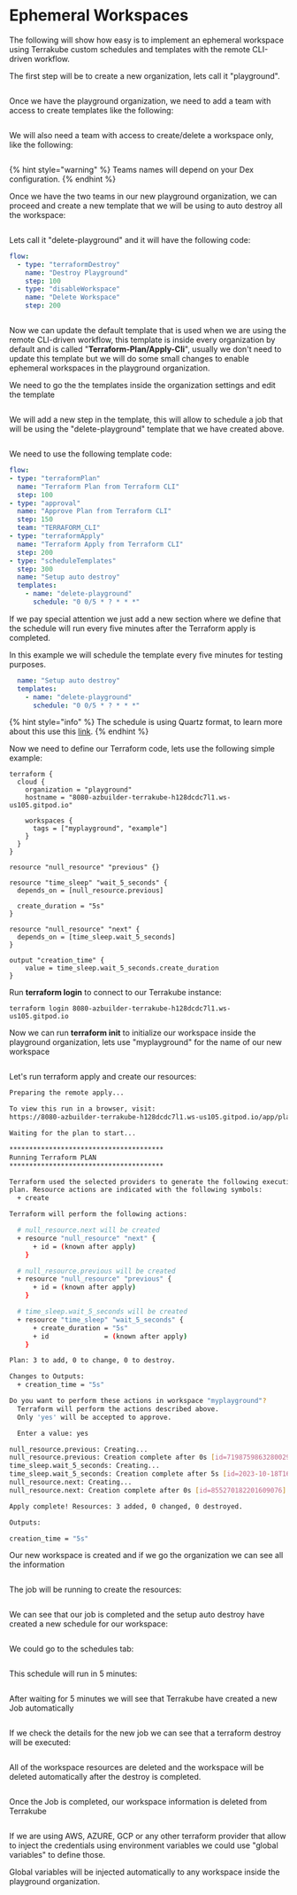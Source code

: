 # Ephemeral Workspaces

The following will show how easy is to implement an ephemeral workspace using Terrakube custom schedules and templates with the remote CLI-driven workflow.

The first step will be to create a new organization, lets call it "playground".

<figure><img src="../../.gitbook/assets/image (2) (1) (1) (1) (1) (1) (1) (1) (1).png" alt=""><figcaption></figcaption></figure>

Once we have the playground organization, we need to add a team with access to create templates like the following:

<figure><img src="../../.gitbook/assets/image (3) (1) (1) (1) (1) (1) (1) (1).png" alt=""><figcaption></figcaption></figure>

We will also need a team with access to create/delete a workspace only, like the following:

<figure><img src="../../.gitbook/assets/image (4) (1) (1) (1) (1) (1) (1).png" alt=""><figcaption></figcaption></figure>

{% hint style="warning" %}
Teams names will depend on your Dex configuration.
{% endhint %}

Once we have the two teams in our new playground organization, we can proceed and create a new template that we will be using to auto destroy all the workspace:

<figure><img src="../../.gitbook/assets/image (12) (1) (1).png" alt=""><figcaption></figcaption></figure>

Lets call it "delete-playground" and it will have the following code:

```yaml
flow:
  - type: "terraformDestroy"
    name: "Destroy Playground"
    step: 100
  - type: "disableWorkspace"
    name: "Delete Workspace"
    step: 200

```

<figure><img src="../../.gitbook/assets/image (13) (1) (1).png" alt=""><figcaption></figcaption></figure>

Now we can update the default template that is used when we are using the remote CLI-driven workflow, this template is inside every organization by default and is called "**Terraform-Plan/Apply-Cli**", usually we don't need to update this template but we will do some small changes to enable ephemeral workspaces in the playground organization.

We need to go the the templates inside the organization settings and edit the template

<figure><img src="../../.gitbook/assets/image (5) (1) (1) (1) (1) (1) (1).png" alt=""><figcaption></figcaption></figure>

We will add a new step in the template, this will allow to schedule a job that will be using the "delete-playground" template that we have created above.

<figure><img src="../../.gitbook/assets/image (7) (1) (1) (1) (1).png" alt=""><figcaption></figcaption></figure>

We need to use the following template code:

```yaml
flow:
- type: "terraformPlan"
  name: "Terraform Plan from Terraform CLI"
  step: 100
- type: "approval"
  name: "Approve Plan from Terraform CLI"
  step: 150
  team: "TERRAFORM_CLI"
- type: "terraformApply"
  name: "Terraform Apply from Terraform CLI"
  step: 200
- type: "scheduleTemplates"
  step: 300
  name: "Setup auto destroy"
  templates:
    - name: "delete-playground"
      schedule: "0 0/5 * ? * * *"

```

If we pay special attention we just add a new section where we define that the schedule will run every five minutes after the Terraform apply is completed.

In this example we will schedule the template every five minutes for testing purposes.

```yaml
  name: "Setup auto destroy"
  templates:
    - name: "delete-playground"
      schedule: "0 0/5 * ? * * *"
```

{% hint style="info" %}
The schedule is using Quartz format, to learn more about this use this [link](https://www.freeformatter.com/cron-expression-generator-quartz.html).&#x20;
{% endhint %}

Now we need to define our Terraform code, lets use the following simple example:

```
terraform {
  cloud {
    organization = "playground"
    hostname = "8080-azbuilder-terrakube-h128dcdc7l1.ws-us105.gitpod.io"

    workspaces {
      tags = ["myplayground", "example"]
    }
  }
}

resource "null_resource" "previous" {}

resource "time_sleep" "wait_5_seconds" {
  depends_on = [null_resource.previous]

  create_duration = "5s"
}

resource "null_resource" "next" {
  depends_on = [time_sleep.wait_5_seconds]
}

output "creation_time" {
    value = time_sleep.wait_5_seconds.create_duration
}
```

Run **terraform login** to connect to our Terrakube instance:

```
terraform login 8080-azbuilder-terrakube-h128dcdc7l1.ws-us105.gitpod.io
```

Now we can run **terraform init** to initialize our workspace inside the playground organization, lets use "myplayground" for the name of our new workspace

<figure><img src="../../.gitbook/assets/image (8) (1) (1) (1).png" alt=""><figcaption></figcaption></figure>

Let's run terraform apply and create our resources:

```bash
Preparing the remote apply...

To view this run in a browser, visit:
https://8080-azbuilder-terrakube-h128dcdc7l1.ws-us105.gitpod.io/app/playground/myplayground/runs/1

Waiting for the plan to start...

***************************************
Running Terraform PLAN
***************************************

Terraform used the selected providers to generate the following execution
plan. Resource actions are indicated with the following symbols:
  + create

Terraform will perform the following actions:

  # null_resource.next will be created
  + resource "null_resource" "next" {
      + id = (known after apply)
    }

  # null_resource.previous will be created
  + resource "null_resource" "previous" {
      + id = (known after apply)
    }

  # time_sleep.wait_5_seconds will be created
  + resource "time_sleep" "wait_5_seconds" {
      + create_duration = "5s"
      + id              = (known after apply)
    }

Plan: 3 to add, 0 to change, 0 to destroy.

Changes to Outputs:
  + creation_time = "5s"

Do you want to perform these actions in workspace "myplayground"?
  Terraform will perform the actions described above.
  Only 'yes' will be accepted to approve.

  Enter a value: yes

null_resource.previous: Creating...
null_resource.previous: Creation complete after 0s [id=7198759863280029870]
time_sleep.wait_5_seconds: Creating...
time_sleep.wait_5_seconds: Creation complete after 5s [id=2023-10-18T16:05:14Z]
null_resource.next: Creating...
null_resource.next: Creation complete after 0s [id=855270182201609076]

Apply complete! Resources: 3 added, 0 changed, 0 destroyed.

Outputs:

creation_time = "5s"

```

Our new workspace is created and if we go the organization we can see all the information

<figure><img src="../../.gitbook/assets/image (9) (1) (1).png" alt=""><figcaption></figcaption></figure>

The job will be running to create the resources:

<figure><img src="../../.gitbook/assets/image (11) (1) (1).png" alt=""><figcaption></figcaption></figure>

We can see that our job is completed and the setup auto destroy have created a new schedule for our workspace:

<figure><img src="../../.gitbook/assets/image (16) (1) (1).png" alt=""><figcaption></figcaption></figure>

We could go to the schedules tab:

<figure><img src="../../.gitbook/assets/image (10) (1) (1).png" alt=""><figcaption></figcaption></figure>

This schedule will run in 5 minutes:

<figure><img src="../../.gitbook/assets/image (15) (1) (1).png" alt=""><figcaption></figcaption></figure>

After waiting for 5 minutes we will see that Terrakube have created a new Job automatically

<figure><img src="../../.gitbook/assets/image (17) (1) (1).png" alt=""><figcaption></figcaption></figure>

If we check the details for the new job we can see that a terraform destroy will be executed:

<figure><img src="../../.gitbook/assets/image (18) (1) (1).png" alt=""><figcaption></figcaption></figure>

All of the workspace resources are deleted and the workspace will be deleted automatically after the destroy is completed.

<figure><img src="../../.gitbook/assets/image (19) (1).png" alt=""><figcaption></figcaption></figure>

Once the Job is completed, our workspace information is deleted from Terrakube

<figure><img src="../../.gitbook/assets/image (20) (1).png" alt=""><figcaption></figcaption></figure>

If we are using AWS, AZURE, GCP or any other terraform provider that allow to inject the credentials using environment variables we could use "global variables" to define those.&#x20;

Global variables will be injected automatically to any workspace inside the playground organization.

<figure><img src="../../.gitbook/assets/image (21).png" alt=""><figcaption></figcaption></figure>

<figure><img src="../../.gitbook/assets/image (22).png" alt=""><figcaption></figcaption></figure>
